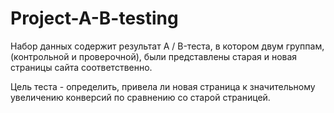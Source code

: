 # Project-A-B-testing

Набор данных содержит результат A / B-теста, в котором двум группам, (контрольной и проверочной), были представлены старая и новая страницы сайта соответственно.

Цель теста - определить, привела ли новая страница к значительному увеличению конверсий по сравнению со старой страницей.
